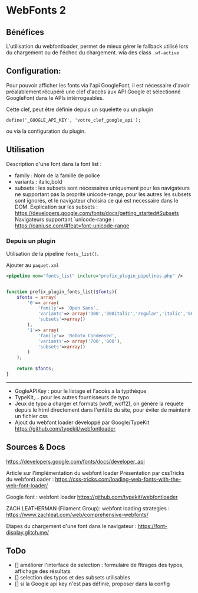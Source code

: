 # WebFonts 2

## Bénéfices

L'utilisation du webfontloader,
permet de mieux gérer le fallback utilisé lors du chargement
ou de l'échec du chargement. wia des class `.wf-active`



## Configuration:

Pour pouvoir afficher les fonts via l'api GoogleFont, il est nécessaire d'avoir
préalablement récupéré une clef d'accès aux API Google et sélectionné GoogleFont dans
le APIs intérrogeables.

Cette clef, peut être définie depuis un squelette ou un plugin

```
define('_GOOGLE_API_KEY', 'votre_clef_google_api');
```

ou via la configuration du plugin.

## Utilisation

Description d'une font dans la font list :

* family : Nom de la famille de police
* variants : italic,bold
* subsets : les subsets sont nécessaires uniquement pour les navigateurs ne supportant pas la proprité unicode-range,
pour les autres les subsets sont ignorés, et le navigateur choisira ce qui est necessaire dans le DOM.
Explication sur les subsets : https://developers.google.com/fonts/docs/getting_started#Subsets
Navigateurs supportant `unicode-range : https://caniuse.com/#feat=font-unicode-range

### Depuis un plugin

Utilisation de la pipeline `fonts_list()`.

Ajouter au `paquet.xml`

```xml
<pipeline nom="fonts_list" inclure="prefix_plugin_pipelines.php" />
```


```php

function prefix_plugin_fonts_list($fonts){
	$fonts = array(
		'0'=> array(
			'family'=> 'Open Sans',
			'variants'=> array('300','300italic','regular','italic','600'),
			'subsets'=>array()
		),
		'1'=> array(
			'family'=> 'Roboto Condensed',
			'variants'=> array('700','800'),
			'subsets'=>array()
		)
	);
	
	return $fonts;
}
```



----


- GogleAPIKey : pour le listage et l'accès a la typthèque
- TypeKit,… pour les autres fournisseurs de typo
- Jeux de typo a charger et formats (woff, woff2), on génère la requète  
depuis le html directement dans l'entête du site, pour éviter de maintenir un fichier css
- Ajout du webfont loader développé par Google/TypeKit  
https://github.com/typekit/webfontloader


## Sources & Docs

https://developers.google.com/fonts/docs/developer_api

Article sur l'implémentation du webfont loader
Présentation par cssTricks du webfontLoader :
https://css-tricks.com/loading-web-fonts-with-the-web-font-loader/

Google font : webfont loader https://github.com/typekit/webfontloader

ZACH LEATHERMAN (Filament Group):
webfont loading strategies : https://www.zachleat.com/web/comprehensive-webfonts/

Etapes du chargement d'une font dans le navigateur :
https://font-display.glitch.me/


## ToDo

- [] améliorer l'interface de selection : formulaire de fltrages des typos, affichage des résultats
- [] selection des typos et des subsets utilisables
- [] si la Google api key n'est pas définie, proposer dans la config